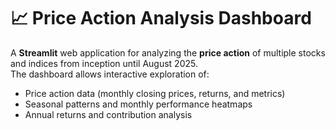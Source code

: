 # 📈 Price Action Analysis Dashboard

A **Streamlit** web application for analyzing the **price action** of multiple stocks and indices from inception until August 2025.  
The dashboard allows interactive exploration of:
- Price action data (monthly closing prices, returns, and metrics)
- Seasonal patterns and monthly performance heatmaps
- Annual returns and contribution analysis
